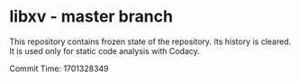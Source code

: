 # libxv - master branch

This repository contains frozen state of the repository.
Its history is cleared. It is used only for static code
analysis with Codacy.

Commit Time: 1701328349